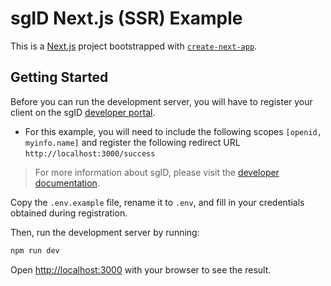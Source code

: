 # sgID Next.js (SSR) Example

This is a [Next.js](https://nextjs.org/) project bootstrapped with [`create-next-app`](https://github.com/vercel/next.js/tree/canary/packages/create-next-app).

## Getting Started

Before you can run the development server, you will have to register your client on the sgID [developer portal](https://developer.id.gov.sg/).

- For this example, you will need to include the following scopes `[openid, myinfo.name]` and register the following redirect URL `http://localhost:3000/success`

> For more information about sgID, please visit the [developer documentation](https://docs.id.gov.sg/).

Copy the `.env.example` file, rename it to `.env`, and fill in your credentials obtained during registration.

Then, run the development server by running:

```bash
npm run dev
```

Open [http://localhost:3000](http://localhost:3000) with your browser to see the result.
